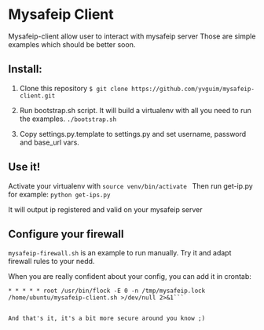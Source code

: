 # Mysafeip Client
Mysafeip-client allow user to interact with mysafeip server
Those are simple examples which should be better soon.

## Install:
1. Clone this repository
`$ git clone https://github.com/yvguim/mysafeip-client.git
`

2. Run bootstrap.sh script.
It will build a virtualenv with all you need to run the examples.
`./bootstrap.sh
`
3. Copy settings.py.template to settings.py and set username, password and base_url vars.

## Use it!
Activate your virtualenv with
`source venv/bin/activate
`
Then run get-ip.py for example:
`python get-ips.py
`

It will output ip registered and valid on your mysafeip server

## Configure your firewall

`mysafeip-firewall.sh` is an example to run manually. Try it and adapt firewall rules to your nedd.

When you are really confident about your config, you can add it in crontab:

```@reboot root rm /tmp/mysafeip.lock
* * * * * root /usr/bin/flock -E 0 -n /tmp/mysafeip.lock /home/ubuntu/mysafeip-client.sh >/dev/null 2>&1```


And that's it, it's a bit more secure around you know ;)